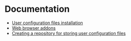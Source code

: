 # Documentation

-   [User configuration files installation](./user_config_files_installation.md)
-   [Web browser addons](./web_browser_addons.md)
-   [Creating a repository for storing user configuration files](./creating_user_config_files_repo.md)
